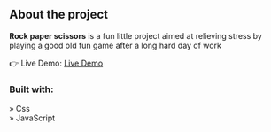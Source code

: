 

<h2>About the project</h2>

  <p><b>Rock paper scissors</b> is a fun little project aimed at relieving stress by playing a good old fun game after a long hard day of work</p>

👉 Live Demo: <a href='https://rock-paper-scissors-theta-amber.vercel.app/'>Live Demo</a>

<h3>Built with:</h3>

» Css <br>
» JavaScript

